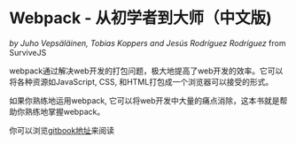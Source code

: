 # Webpack - 从初学者到大师（中文版)

*by Juho Vepsäläinen, Tobias Koppers and Jesús Rodríguez Rodríguez* from SurviveJS

webpack通过解决web开发的打包问题，极大地提高了web开发的效率。它可以将各种资源如JavaScript, CSS, 和HTML打包成一个浏览器可以接受的形式。

如果你熟练地运用webpack, 它可以将web开发中大量的痛点消除，这本书就是帮助你熟练地掌握webpack。

你可以浏览[gitbook地址](https://www.gitbook.com/read/book/mrshi/survivejs_webpack_chinese)来阅读
